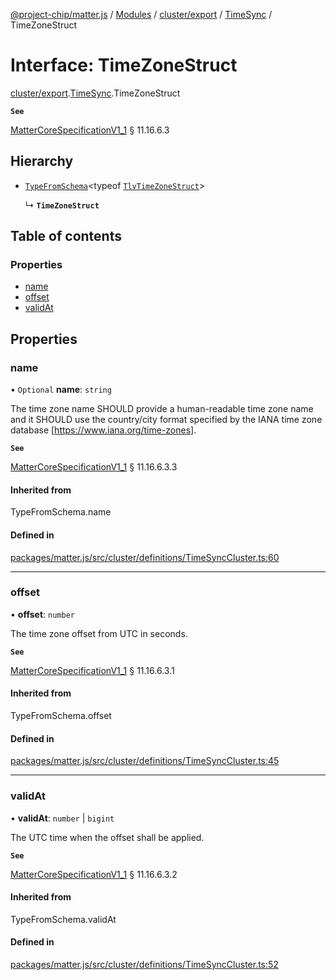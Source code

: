 [@project-chip/matter.js](../README.md) / [Modules](../modules.md) / [cluster/export](../modules/cluster_export.md) / [TimeSync](../modules/cluster_export.TimeSync.md) / TimeZoneStruct

# Interface: TimeZoneStruct

[cluster/export](../modules/cluster_export.md).[TimeSync](../modules/cluster_export.TimeSync.md).TimeZoneStruct

**`See`**

[MatterCoreSpecificationV1_1](spec_export.MatterCoreSpecificationV1_1.md) § 11.16.6.3

## Hierarchy

- [`TypeFromSchema`](../modules/tlv_export.md#typefromschema)\<typeof [`TlvTimeZoneStruct`](../modules/cluster_export.TimeSync.md#tlvtimezonestruct)\>

  ↳ **`TimeZoneStruct`**

## Table of contents

### Properties

- [name](cluster_export.TimeSync.TimeZoneStruct.md#name)
- [offset](cluster_export.TimeSync.TimeZoneStruct.md#offset)
- [validAt](cluster_export.TimeSync.TimeZoneStruct.md#validat)

## Properties

### name

• `Optional` **name**: `string`

The time zone name SHOULD provide a human-readable time zone name and it SHOULD use the country/city format
specified by the IANA time zone database [https://www.iana.org/time-zones].

**`See`**

[MatterCoreSpecificationV1_1](spec_export.MatterCoreSpecificationV1_1.md) § 11.16.6.3.3

#### Inherited from

TypeFromSchema.name

#### Defined in

[packages/matter.js/src/cluster/definitions/TimeSyncCluster.ts:60](https://github.com/project-chip/matter.js/blob/3adaded6/packages/matter.js/src/cluster/definitions/TimeSyncCluster.ts#L60)

___

### offset

• **offset**: `number`

The time zone offset from UTC in seconds.

**`See`**

[MatterCoreSpecificationV1_1](spec_export.MatterCoreSpecificationV1_1.md) § 11.16.6.3.1

#### Inherited from

TypeFromSchema.offset

#### Defined in

[packages/matter.js/src/cluster/definitions/TimeSyncCluster.ts:45](https://github.com/project-chip/matter.js/blob/3adaded6/packages/matter.js/src/cluster/definitions/TimeSyncCluster.ts#L45)

___

### validAt

• **validAt**: `number` \| `bigint`

The UTC time when the offset shall be applied.

**`See`**

[MatterCoreSpecificationV1_1](spec_export.MatterCoreSpecificationV1_1.md) § 11.16.6.3.2

#### Inherited from

TypeFromSchema.validAt

#### Defined in

[packages/matter.js/src/cluster/definitions/TimeSyncCluster.ts:52](https://github.com/project-chip/matter.js/blob/3adaded6/packages/matter.js/src/cluster/definitions/TimeSyncCluster.ts#L52)
